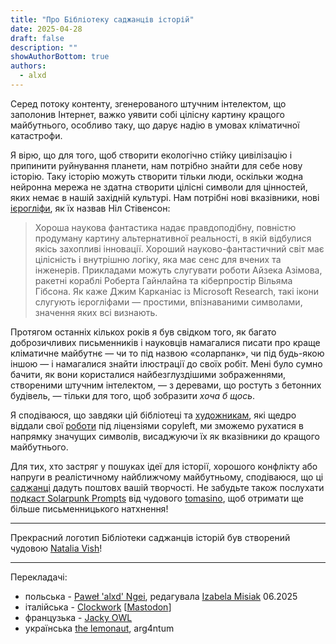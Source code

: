 ```yaml
---
title: "Про Бібліотеку саджанців історій"
date: 2025-04-28
draft: false
description: ""
showAuthorBottom: true
authors:
  - alxd
---
```


Серед потоку контенту, згенерованого штучним інтелектом, що заполонив Інтернет, важко уявити собі цілісну картину кращого майбутнього, особливо таку, що дарує надію в умовах кліматичної катастрофи.

Я вірю, що для того, щоб створити екологічно стійку цивілізацію і припинити руйнування планети, нам потрібно знайти для себе нову історію. Таку історію можуть створити тільки люди, оскільки жодна нейронна мережа не здатна створити цілісні символи для цінностей, яких немає в нашій західній культурі. Нам потрібні нові вказівники, нові [ієрогліфи](https://web.archive.org/web/20120410060017/http://www.worldpolicy.org/journal/fall2011/innovation-starvation), як їх назвав Ніл Стівенсон:

> Хороша наукова фантастика надає правдоподібну, повністю продуману картину альтернативної реальності, в якій відбулися якісь захопливі інновації. Хороший науково-фантастичний світ має цілісність і внутрішню логіку, яка має сенс для вчених та інженерів. Прикладами можуть слугувати роботи Айзека Азімова, ракетні кораблі Роберта Гайнлайна та кіберпростір Вільяма Гібсона. Як каже Джим Карканіас із Microsoft Research, такі ікони слугують ієрогліфами — простими, впізнаваними символами, значення яких всі визнають.

Протягом останніх кількох років я був свідком того, як багато доброзичливих письменників і науковців намагалися писати про краще кліматичне майбутнє — чи то під назвою «соларпанк», чи під будь-якою іншою — і намагалися знайти ілюстрації до своїх робіт. Мені було сумно бачити, як вони користалися найбезглуздішими зображеннями, створеними штучним інтелектом, — з деревами, що ростуть з бетонних будівель, — тільки для того, щоб зобразити _хоча б щось_.


Я сподіваюся, що завдяки цій бібліотеці та [художникам](/authors/), які щедро віддали свої [роботи](/art/) під ліцензіями copyleft, ми зможемо рухатися в напрямку значущих символів, висаджуючи їх як вказівники до кращого майбутнього.

Для тих, хто застряг у пошуках ідеї для історії, хорошого конфлікту або напруги в реалістичному найближчому майбутньому, сподіваюся, що ці [саджанці](/seeds/) дадуть поштовх вашій творчості. Не забудьте також послухати [подкаст Solarpunk Prompts](https://podcast.tomasino.org/@SolarpunkPrompts) від чудового [tomasino](https://tomasino.org/), щоб отримати ще більше письменницького натхнення!

---

Прекрасний логотип Бібліотеки саджанців історій був створений чудовою [Natalia Vish](https://mas.to/@karafuto)!

---

Перекладачі:

- польська - [Paweł 'alxd' Ngei](/authors/alxd), редагувала [Izabela Misiak](https://mastodon.social/@izabelamisiak) 06.2025
- італійська - [Clockwork](https://clockwooork.github.io/) [[Mastodon](https://sociale.network/@clockwooork)]
- французька - [Jacky OWL](/authors/jackyowl)
- українська [the lemonaut](/authors/thelemonaut), arg4ntum
